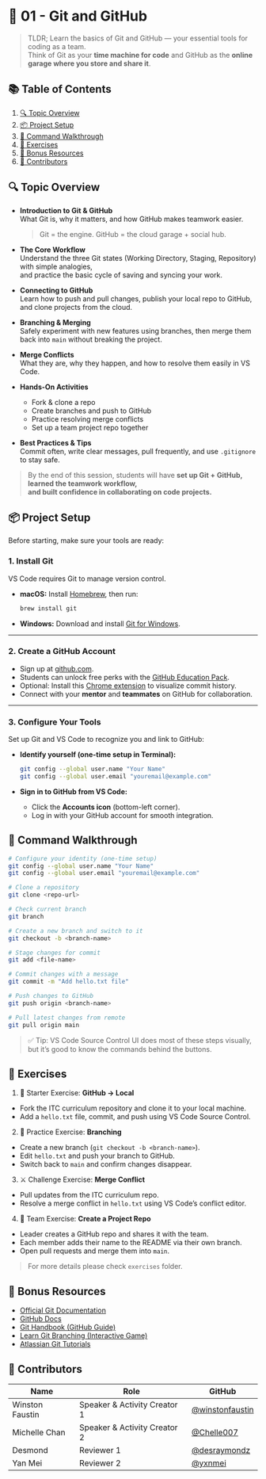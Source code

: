 # 🧠 01 - Git and GitHub

> TLDR; Learn the basics of Git and GitHub — your essential tools for coding as a team.  
> Think of Git as your **time machine for code** and GitHub as the **online garage where you store and share it**.

## 📚 Table of Contents

1. [🔍 Topic Overview](#-topic-overview)
2. [📦 Project Setup](#-project-setup)
3. [📄 Command Walkthrough](#-command-walkthrough)
4. [🧪 Exercises](#-exercises)
5. [📝 Bonus Resources](#-bonus-resources)
6. [🙌 Contributors](#-contributors)

## 🔍 Topic Overview

- **Introduction to Git & GitHub**  
  What Git is, why it matters, and how GitHub makes teamwork easier.  
  > Git = the engine. GitHub = the cloud garage + social hub.  

- **The Core Workflow**  
  Understand the three Git states (Working Directory, Staging, Repository) with simple analogies,  
  and practice the basic cycle of saving and syncing your work.  

- **Connecting to GitHub**  
  Learn how to push and pull changes, publish your local repo to GitHub, and clone projects from the cloud.  

- **Branching & Merging**  
  Safely experiment with new features using branches, then merge them back into `main` without breaking the project.  

- **Merge Conflicts**  
  What they are, why they happen, and how to resolve them easily in VS Code.  

- **Hands-On Activities**  
  - Fork & clone a repo  
  - Create branches and push to GitHub  
  - Practice resolving merge conflicts  
  - Set up a team project repo together  

- **Best Practices & Tips**  
  Commit often, write clear messages, pull frequently, and use `.gitignore` to stay safe.  

> By the end of this session, students will have **set up Git + GitHub, learned the teamwork workflow,  
> and built confidence in collaborating on code projects.**

## 📦 Project Setup

Before starting, make sure your tools are ready:

### 1. Install Git  
VS Code requires Git to manage version control.  

- **macOS:** Install [Homebrew](https://brew.sh/), then run:  
  ```bash
  brew install git
  ```

- **Windows:** Download and install [Git for Windows](https://git-scm.com/downloads/win).

---

### 2. Create a GitHub Account
- Sign up at [github.com](https://github.com/).
- Students can unlock free perks with the [GitHub Education Pack](https://education.github.com/pack).
- Optional: Install this [Chrome extension](https://chromewebstore.google.com/detail/le-git-graph-commits-grap/joggkdfebigddmaagckekihhfncdobff) to visualize commit history.
- Connect with your **mentor** and **teammates** on GitHub for collaboration.

---

### 3. Configure Your Tools
Set up Git and VS Code to recognize you and link to GitHub:

- **Identify yourself (one-time setup in Terminal):**
  ```bash
  git config --global user.name "Your Name"
  git config --global user.email "youremail@example.com"
  ```

- **Sign in to GitHub from VS Code:**
  - Click the **Accounts icon** (bottom-left corner).
  - Log in with your GitHub account for smooth integration.

## 📄 Command Walkthrough

```bash
# Configure your identity (one-time setup)
git config --global user.name "Your Name"
git config --global user.email "youremail@example.com"

# Clone a repository
git clone <repo-url>

# Check current branch
git branch

# Create a new branch and switch to it
git checkout -b <branch-name>

# Stage changes for commit
git add <file-name>

# Commit changes with a message
git commit -m "Add hello.txt file"

# Push changes to GitHub
git push origin <branch-name>

# Pull latest changes from remote
git pull origin main
```

>✅ Tip: VS Code Source Control UI does most of these steps visually, but it’s good to know the commands behind the buttons.

## 🧪 Exercises

1. 🏁 Starter Exercise: **GitHub → Local**  
  - Fork the ITC curriculum repository and clone it to your local machine.  
  - Add a `hello.txt` file, commit, and push using VS Code Source Control.  

2. 🔧 Practice Exercise: **Branching**  
  - Create a new branch (`git checkout -b <branch-name>`).  
  - Edit `hello.txt` and push your branch to GitHub.  
  - Switch back to `main` and confirm changes disappear.  

3. ⚔️ Challenge Exercise: **Merge Conflict**  
  - Pull updates from the ITC curriculum repo.  
  - Resolve a merge conflict in `hello.txt` using VS Code’s conflict editor.  

4. 🧠 Team Exercise: **Create a Project Repo**  
  - Leader creates a GitHub repo and shares it with the team.  
  - Each member adds their name to the README via their own branch.  
  - Open pull requests and merge them into `main`.  

> For more details please check `exercises` folder.

## 📝 Bonus Resources

* [Official Git Documentation](https://git-scm.com/doc)  
* [GitHub Docs](https://docs.github.com/)  
* [Git Handbook (GitHub Guide)](https://guides.github.com/introduction/git-handbook/)  
* [Learn Git Branching (Interactive Game)](https://learngitbranching.js.org/)  
* [Atlassian Git Tutorials](https://www.atlassian.com/git/tutorials)  

## 🙌 Contributors
| Name         | Role                | GitHub                                             |
| ------------ | ------------------- | -------------------------------------------------- |
| Winston Faustin    | Speaker & Activity Creator 1 | [@winstonfaustin](https://github.com/winstonfaustin)       |
| Michelle Chan    | Speaker & Activity Creator 2 | [@Chelle007](https://github.com/Chelle007)       |
| Desmond | Reviewer 1         | [@desraymondz](https://github.com/desraymondz)       |
| Yan Mei | Reviewer 2         | [@yxnmei](https://github.com/yxnmei)       |

